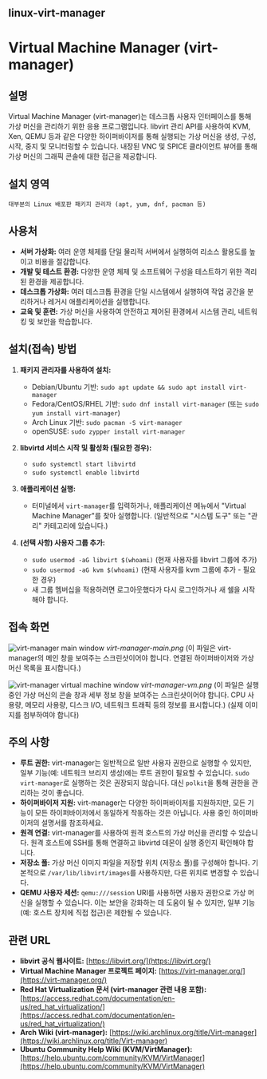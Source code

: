 ## linux-virt-manager

# Virtual Machine Manager (virt-manager)

## 설명

Virtual Machine Manager (virt-manager)는 데스크톱 사용자 인터페이스를 통해 가상 머신을 관리하기 위한 응용 프로그램입니다.  libvirt 관리 API를 사용하여 KVM, Xen, QEMU 등과 같은 다양한 하이퍼바이저를 통해 실행되는 가상 머신을 생성, 구성, 시작, 중지 및 모니터링할 수 있습니다.  내장된 VNC 및 SPICE 클라이언트 뷰어를 통해 가상 머신의 그래픽 콘솔에 대한 접근을 제공합니다.

## 설치 영역

`대부분의 Linux 배포판 패키지 관리자 (apt, yum, dnf, pacman 등)`

## 사용처

- **서버 가상화:** 여러 운영 체제를 단일 물리적 서버에서 실행하여 리소스 활용도를 높이고 비용을 절감합니다.
- **개발 및 테스트 환경:** 다양한 운영 체제 및 소프트웨어 구성을 테스트하기 위한 격리된 환경을 제공합니다.
- **데스크톱 가상화:** 여러 데스크톱 환경을 단일 시스템에서 실행하여 작업 공간을 분리하거나 레거시 애플리케이션을 실행합니다.
- **교육 및 훈련:** 가상 머신을 사용하여 안전하고 제어된 환경에서 시스템 관리, 네트워킹 및 보안을 학습합니다.

## 설치(접속) 방법

1. **패키지 관리자를 사용하여 설치:**
   * Debian/Ubuntu 기반: `sudo apt update && sudo apt install virt-manager`
   * Fedora/CentOS/RHEL 기반: `sudo dnf install virt-manager`  (또는 `sudo yum install virt-manager`)
   * Arch Linux 기반: `sudo pacman -S virt-manager`
   * openSUSE: `sudo zypper install virt-manager`

2. **libvirtd 서비스 시작 및 활성화 (필요한 경우):**
   * `sudo systemctl start libvirtd`
   * `sudo systemctl enable libvirtd`

3. **애플리케이션 실행:**
   * 터미널에서 `virt-manager`를 입력하거나,  애플리케이션 메뉴에서 "Virtual Machine Manager"를 찾아 실행합니다.  (일반적으로 "시스템 도구" 또는 "관리" 카테고리에 있습니다.)

4. **(선택 사항) 사용자 그룹 추가:**
    *  `sudo usermod -aG libvirt $(whoami)` (현재 사용자를 libvirt 그룹에 추가)
    *  `sudo usermod -aG kvm $(whoami)` (현재 사용자를 kvm 그룹에 추가 - 필요한 경우)
    *  새 그룹 멤버십을 적용하려면 로그아웃했다가 다시 로그인하거나 새 쉘을 시작해야 합니다.

## 접속 화면

![virt-manager main window](virt-manager-main.png)
*virt-manager-main.png*  (이 파일은 virt-manager의 메인 창을 보여주는 스크린샷이어야 합니다.  연결된 하이퍼바이저와 가상 머신 목록을 표시합니다.)

![virt-manager virtual machine window](virt-manager-vm.png)
*virt-manager-vm.png* (이 파일은 실행 중인 가상 머신의 콘솔 창과 세부 정보 창을 보여주는 스크린샷이어야 합니다. CPU 사용량, 메모리 사용량, 디스크 I/O, 네트워크 트래픽 등의 정보를 표시합니다.)
(실제 이미지를 첨부하여야 합니다)

## 주의 사항

- **루트 권한:** virt-manager는 일반적으로 일반 사용자 권한으로 실행할 수 있지만, 일부 기능(예: 네트워크 브리지 생성)에는 루트 권한이 필요할 수 있습니다.  `sudo virt-manager`로 실행하는 것은 권장되지 않습니다. 대신 `polkit`을 통해 권한을 관리하는 것이 좋습니다.
- **하이퍼바이저 지원:** virt-manager는 다양한 하이퍼바이저를 지원하지만, 모든 기능이 모든 하이퍼바이저에서 동일하게 작동하는 것은 아닙니다.  사용 중인 하이퍼바이저의 설명서를 참조하세요.
- **원격 연결:** virt-manager를 사용하여 원격 호스트의 가상 머신을 관리할 수 있습니다.  원격 호스트에 SSH를 통해 연결하고 libvirtd 데몬이 실행 중인지 확인해야 합니다.
- **저장소 풀:** 가상 머신 이미지 파일을 저장할 위치 (저장소 풀)를 구성해야 합니다.  기본적으로 `/var/lib/libvirt/images`를 사용하지만, 다른 위치로 변경할 수 있습니다.
- **QEMU 사용자 세션:** `qemu:///session` URI를 사용하면 사용자 권한으로 가상 머신을 실행할 수 있습니다. 이는 보안을 강화하는 데 도움이 될 수 있지만, 일부 기능 (예: 호스트 장치에 직접 접근)은 제한될 수 있습니다.

## 관련 URL

- **libvirt 공식 웹사이트:** [https://libvirt.org/](https://libvirt.org/)
- **Virtual Machine Manager 프로젝트 페이지:** [https://virt-manager.org/](https://virt-manager.org/)
- **Red Hat Virtualization 문서 (virt-manager 관련 내용 포함):** [https://access.redhat.com/documentation/en-us/red_hat_virtualization/](https://access.redhat.com/documentation/en-us/red_hat_virtualization/)
- **Arch Wiki (virt-manager):** [https://wiki.archlinux.org/title/Virt-manager](https://wiki.archlinux.org/title/Virt-manager)
- **Ubuntu Community Help Wiki (KVM/VirtManager):** [https://help.ubuntu.com/community/KVM/VirtManager](https://help.ubuntu.com/community/KVM/VirtManager)
